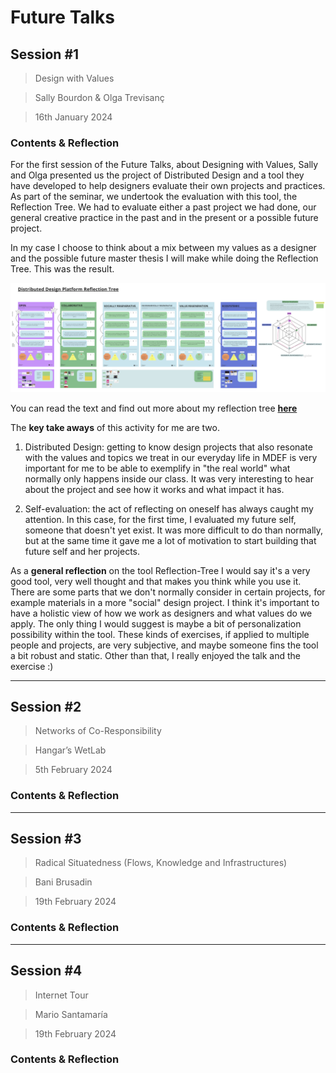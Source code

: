 # **Future Talks**


## Session #1
> Design with Values

> Sally Bourdon & Olga Trevisanç

> 16th January 2024

### Contents & Reflection

For the first session of the Future Talks, about Designing with Values, Sally and Olga presented us the project of Distributed Design and a tool they have developed to help designers evaluate their own projects and practices. As part of the seminar, we undertook the evaluation with this tool, the Reflection Tree. We had to evaluate either a past project we had done, our general creative practice in the past and in the present or a possible future project.

In my case I choose to think about a mix between my values as a designer and the possible future master thesis I will make while doing the Reflection Tree. This was the result.

![](../images/FutureTalks/ReflectionTree.png)

You can read the text and find out more about my reflection tree [**here**](https://miro.com/app/board/uXjVN8fPjco=/)


The **key take aways** of this activity for me are two.

1. Distributed Design: getting to know design projects that also resonate with the values and topics we treat in our everyday life in MDEF is very important for me to be able to exemplify in "the real world" what normally only happens inside our class. It was very interesting to hear about the project and see how it works and what impact it has.

2. Self-evaluation: the act of reflecting on oneself has always caught my attention. In this case, for the first time, I evaluated my future self, someone that doesn't yet exist. It was more difficult to do than normally, but at the same time it gave me a lot of motivation to start building that future self and her projects.

As a **general reflection** on the tool Reflection-Tree I would say it's a very good tool, very well thought and that makes you think while you use it. There are some parts that we don't normally consider in certain projects, for example materials in a more "social" design project. I think it's important to have a holistic view of how we work as designers and what values do we apply. The only thing I would suggest is maybe a bit of personalization possibility within the tool. These kinds of exercises, if applied to multiple people and projects, are very subjective, and maybe someone fins the tool a bit robust and static. Other than that, I really enjoyed the talk and the exercise :)


---
## Session #2
> Networks of Co-Responsibility

> Hangar’s WetLab

> 5th February 2024

### Contents & Reflection



---
## Session #3
> Radical Situatedness (Flows, Knowledge and Infrastructures)

> Bani Brusadin

> 19th February 2024

### Contents & Reflection



---
## Session #4
> Internet Tour

> Mario Santamaría

> 19th February 2024

### Contents & Reflection

